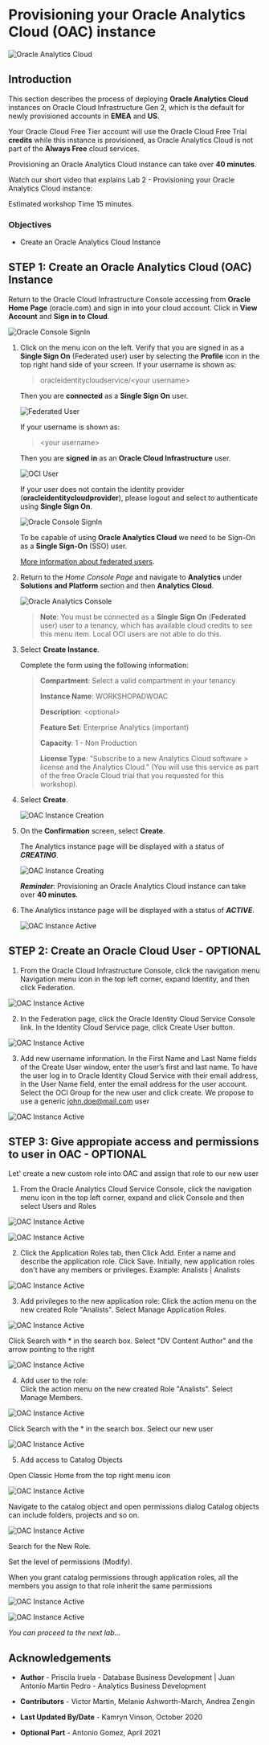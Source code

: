 # Provisioning your Oracle Analytics Cloud (OAC) instance

![Oracle Analytics Cloud](./images/oac_banner.png)

## Introduction

This section describes the process of deploying **Oracle Analytics Cloud** instances on Oracle Cloud Infrastructure Gen 2, which is the default for newly provisioned accounts in **EMEA** and **US**.

Your Oracle Cloud Free Tier account will use the Oracle Cloud Free Trial **credits** while this instance is provisioned, as Oracle Analytics Cloud is not part of the **Always Free** cloud services.

Provisioning an Oracle Analytics Cloud instance can take over **40 minutes**.

Watch our short video that explains Lab 2 - Provisioning your Oracle Analytics Cloud instance:

[](youtube:ZAqXlhivQCg)

Estimated workshop Time 15 minutes.

### Objectives
- Create an Oracle Analytics Cloud Instance

## **STEP 1**: Create an Oracle Analytics Cloud (OAC) Instance

Return to the Oracle Cloud Infrastructure Console accessing from **Oracle Home Page** (oracle.com) and sign in into your cloud account.
Click in **View Account** and **Sign in to Cloud**.

![Oracle Console SignIn](./images/lab200_1.png)

1. Click on the menu icon on the left. Verify that you are signed in as a **Single Sign On** (Federated user) user by selecting the **Profile** icon
in the top right hand side of your screen. If your username is shown as:

    > oracleidentitycloudservice/&lt;your username&gt;
    >
    Then you are **connected** as a **Single Sign On** user.

    ![Federated User](./images/lab200_2.png)

    If your username is shown as:

    > &lt;your username&gt;
    >
    Then you are **signed in** as an **Oracle Cloud Infrastructure** user.

    ![OCI User](./images/lab200_3.png)

    If your user does not contain the identity provider (**oracleidentitycloudprovider**), please logout and select to authenticate
    using **Single Sign On**.

    ![Oracle Console SignIn](./images/lab200_4.png)

    To be capable of using **Oracle Analytics Cloud** we need to be Sign-On as a **Single Sign-On** (SSO) user.

    [More information about federated users](https://docs.cloud.oracle.com/en-us/iaas/Content/Identity/Tasks/usingscim.htm).

2. Return to the *Home Console Page* and navigate to **Analytics** under **Solutions and Platform** section and then **Analytics Cloud**.

    ![Oracle Analytics Console](./images/lab200_5.png)

    > **Note**: You must be connected as a **Single Sign On** (**Federated** user) user to a tenancy, which has available cloud credits to see this menu item. Local OCI users are not able to do this.

3. Select **Create Instance**.

    Complete the form using the following information:

    >**Compartment**: Select a valid compartment in your tenancy
    >
    >**Instance Name**: WORKSHOPADWOAC
    >
    >**Description**: &lt;optional&gt;
    >
    >**Feature Set**: Enterprise Analytics (important)
    >
    >**Capacity**: 1 - Non Production
    >
    >**License Type**: "Subscribe to a new Analytics Cloud software > license and the Analytics Cloud." (You will use this service as part of the free Oracle Cloud trial that you requested for this workshop).

4. Select **Create**.

    ![OAC Instance Creation](./images/lab200_6.png)

5. On the **Confirmation** screen, select **Create**.

    The Analytics instance page will be displayed with a status of ***CREATING***.

    ![OAC Instance Creating](./images/lab200_7.png)

    ***Reminder***: Provisioning an Oracle Analytics Cloud instance can take over **40 minutes**.

6. The Analytics instance page will be displayed with a status of ***ACTIVE***.

    ![OAC Instance Active](./images/lab200_8.png)

## **STEP 2**: Create an Oracle Cloud User - OPTIONAL

1. From the Oracle Cloud Infrastructure Console, click the navigation menu Navigation menu icon in the top left corner, expand Identity, and then click Federation.

![OAC Instance Active](./images/lab200_2_createuser0.png)

2. In the Federation page, click the Oracle Identity Cloud Service Console link.
In the Identity Cloud Service page, click Create User button.

![OAC Instance Active](./images/lab200_1_idcs.png)

3. Add new username information. In the First Name and Last Name fields of the Create User window, enter the user’s first and last name.
To have the user log in to Oracle Identity Cloud Service with their email address, in the User Name field, enter the email address for the user account.
Select the OCI Group for the new user and click create.
We propose to use a generic john.doe@mail.com user

![OAC Instance Active](./images/lab200_2_createuser.png)


## **STEP 3**: Give appropiate access and permissions to user in OAC - OPTIONAL

Let' create a new custom role into OAC and assign that role to our new user

1. From the Oracle Analytics Cloud Service Console, click the navigation menu icon in the top left corner, expand and click Console and then select Users and Roles

![OAC Instance Active](./images/lab200_3_console.png)

![OAC Instance Active](./images/lab200_3_userroles.png)

2. Click the Application Roles tab, then Click Add.
Enter a name and describe the application role. Click Save. Initially, new application roles don't have any members or privileges.
Example: Analists | Analists

![OAC Instance Active](./images/lab200_3_createrole.png)

3. Add privileges to the new application role: 
Click the action menu on the new created Role "Analists".
Select Manage Application Roles.

![OAC Instance Active](./images/lab200_3_createrole2.png)

Click Search with * in the search box.
Select "DV Content Author" and the arrow pointing to the right

![OAC Instance Active](./images/lab200_3_createrole3.png)

4. Add user to the role:  
Click the action menu on the new created Role "Analists".
Select Manage Members.

![OAC Instance Active](./images/lab200_3_createrole3.png)

Click Search with the * in the search box.
Select our new user

![OAC Instance Active](./images/lab200_3_createrole4.png)

5. Add access to Catalog Objects

Open Classic Home from the top right menu icon

![OAC Instance Active](./images/lab200_3_createroleInclassic1.png)

Navigate to the catalog object and open permissions dialog Catalog objects can include folders, projects and so on.

![OAC Instance Active](./images/lab200_3_createroleInclassic2.png)

Search for the New Role.

Set the level of permissions (Modify).

When you grant catalog permissions through application roles, all the members you assign to that role inherit the same permissions

![OAC Instance Active](./images/lab200_3_createroleInclassic3.png)

![OAC Instance Active](./images/lab200_3_createroleInclassic4.png)

*You can proceed to the next lab…*

## **Acknowledgements**

- **Author** - Priscila Iruela - Database Business Development | Juan Antonio Martin Pedro - Analytics Business Development
- **Contributors** - Victor Martin, Melanie Ashworth-March, Andrea Zengin
- **Last Updated By/Date** - Kamryn Vinson, October 2020

- **Optional Part** - Antonio Gomez, April 2021

